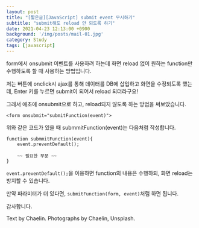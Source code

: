 ```yaml
---
layout: post
title: "[짧은글][JavaScript] submit event 무시하기"
subtitle: "submit해도 reload 안 되도록 하기"
date: 2021-04-23 12:13:00 +0900
background: '/img/posts/mail-01.jpg'
category: Study
tags: [javascript]
---
```

form에서 onsubmit 이벤트를 사용하려 하는데 화면 reload 없이 원하는 function만 수행하도록 할 때 사용하는 방법입니다.

저는 버튼에 onclick시 ajax를 통해 데이터를 DB에 삽입하고 화면을 수정되도록 했는데, Enter 키를 누르면 submit이 되어서 reload 되더라구요!

그래서 애초에 onsubmit으로 하고, reload되지 않도록 하는 방법을 써보았습니다.

```
<form onsubmit="submitFunction(event)">
```

위와 같은 코드가 있을 때 submmitFunction(event)는 다음처럼 작성합니다.

```
function submmitFunction(event){
    event.preventDefault();
    
    ~~ 필요한 부분 ~~
}
```

```event.preventDefault();```을 이용하면 function의 내용은 수행하되, 화면 reload는 방지할 수 있습니다.

만약 파라미터가 더 있다면, ```submitFunction(form, event)```처럼 하면 됩니다.

감사합니다.

<p class = "placeholder">Text by Chaelin. Photographs by Chaelin, Unsplash.</p>